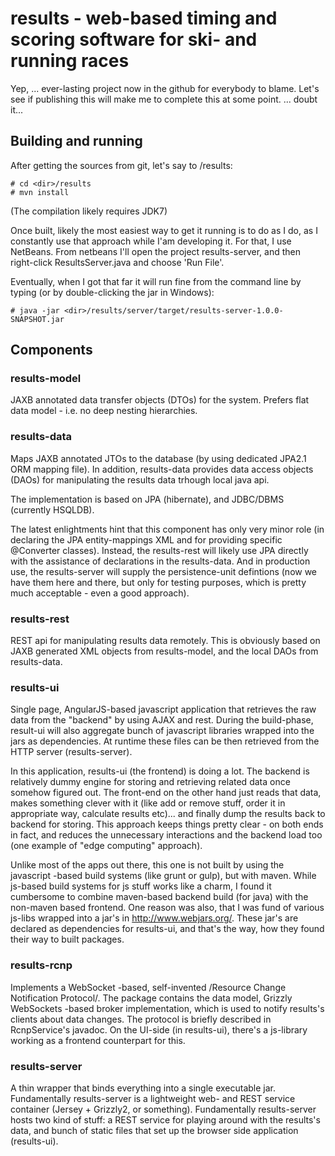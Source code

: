 # results - web-based timing and scoring software for ski- and running races

Yep, ... ever-lasting project now in the github for everybody to blame. Let's see if publishing this will make me to complete this at some point. ... doubt it...

## Building and running

After getting the sources from git, let's say to /results:
```
# cd <dir>/results
# mvn install
```

(The compilation likely requires JDK7)

Once built, likely the most easiest way to get it running is to do as I do,
as I constantly use that approach while I'am developing it. For that,
I use NetBeans. From netbeans I'll  open the project results-server,
and then right-click ResultsServer.java and choose 'Run File'. 

Eventually, when I got that far it will run fine from the command line by
typing (or by double-clicking the jar in Windows):
```
# java -jar <dir>/results/server/target/results-server-1.0.0-SNAPSHOT.jar
```

## Components

### results-model

JAXB annotated data transfer objects (DTOs) for the system. Prefers flat data model - i.e. no deep nesting hierarchies.

### results-data

Maps JAXB annotated JTOs to the database (by using dedicated JPA2.1 ORM mapping file). In addition, results-data provides data access objects (DAOs) for manipulating the results data trhough local java api.

The implementation is based on JPA (hibernate), and JDBC/DBMS (currently HSQLDB).

The latest enlightments hint that this component has only very minor role (in declaring the JPA entity-mappings XML and for providing specific @Converter classes). Instead, the results-rest will likely use JPA directly with the assistance of declarations in the results-data. And in production use, the results-server will supply the persistence-unit defintions (now we have them here and there, but only for testing purposes, which is pretty much acceptable - even a good approach).

### results-rest

REST api for manipulating results data remotely. This is obviously based on JAXB generated XML objects from results-model, and the local DAOs from results-data.

### results-ui

Single page, AngularJS-based javascript application that retrieves the raw data from the
"backend" by using AJAX and rest. During the build-phase, result-ui will
also aggregate bunch of javascript libraries wrapped into the jars as
dependencies. At runtime these files can be then retrieved from the HTTP server
(results-server).

In this application, results-ui (the frontend) is doing a lot. The backend
is relatively dummy engine for storing and retrieving related data once somehow figured out. The front-end on the other hand just reads that data, makes
something clever with it (like add or remove stuff, order it in appropriate
way, calculate results etc)... and finally dump the results back to
backend for storing. This approach keeps things pretty clear - on both
ends in fact, and reduces the unnecessary interactions and the backend load
too (one example of "edge computing" approach).

Unlike most of the apps out there, this one is not built by using the javascript
-based build systems (like grunt or gulp), but with maven. While js-based
build systems for js stuff works like a charm, I found it cumbersome to combine
maven-based backend build (for java) with the non-maven based frontend. One reason
was also, that I was fund of various js-libs wrapped into a jar's in 
http://www.webjars.org/. These jar's are declared as dependencies for results-ui,
and that's the way, how they found their way to built packages. 

### results-rcnp

Implements a WebSocket -based, self-invented /Resource Change Notification Protocol/. The
package contains the data model, Grizzly WebSockets -based broker implementation, which is
used to notify results's clients about data changes. The protocol is briefly described in
RcnpService's javadoc. On the UI-side (in results-ui), there's a js-library working as
a frontend counterpart for this.

### results-server

A thin wrapper that binds everything into a single executable jar. Fundamentally results-server is a lightweight web- and REST service container (Jersey + Grizzly2, or something). Fundamentally results-server hosts two kind of stuff:
a REST service for playing around with the results's data, and bunch of static
files that set up the browser side application (results-ui).

